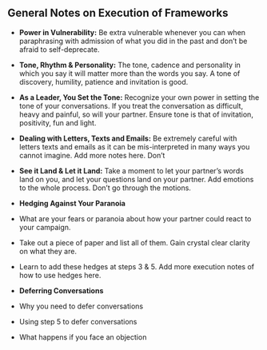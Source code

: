 ## General Notes on Execution of Frameworks

* **Power in Vulnerability:** Be extra vulnerable whenever you can when paraphrasing with admission of what you did in the past and don’t be afraid to self-deprecate.

* **Tone, Rhythm & Personality:** The tone, cadence and personality in which you say it will matter more than the words you say. A tone of discovery, humility, patience and invitation is good.

 * **As a Leader, You Set the Tone:** Recognize your own power in setting the tone of your conversations. If you treat the conversation as difficult, heavy and painful, so will your partner. Ensure tone is that of invitation, positivity, fun and light.

* **Dealing with Letters, Texts and Emails:**​ Be extremely careful with letters texts and emails as it can be mis-interpreted in many ways you cannot imagine. Add more notes here.
Don’t 

* **See it Land & Let it Land:** Take a moment to let your partner’s words land on you, and let your questions land on your partner. Add emotions to the whole process. Don’t go through the motions.

* **Hedging Against Your Paranoia**

 * What are your fears or paranoia about how your partner
could react to your campaign.

 * Take out a piece of paper and list all of them. Gain crystal clear clarity on what they are.

 * Learn to add these hedges at steps 3 & 5. Add more execution notes of how to use hedges here.

* **Deferring Conversations**

 * Why you need to defer conversations
 * Using step 5 to defer conversations
 * What happens if you face an objection
